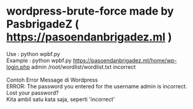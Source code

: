 # wordpress-brute-force made by PasbrigadeZ ( https://pasoendanbrigadez.ml )

Use : python wpbf.py <url> <username> <password> <error message><br/>
Example : python wpbf.py https://pasoendanbrigadez.ml/home/wp-login.php admin /root/wordlist/wordlist.txt incorrect<br/>
  <br/>
Contoh Error Message di Wordpress<br/>
  ERROR: The password you entered for the username admin is incorrect. Lost your password?<br/>
Kita ambil satu kata saja, seperti 'incorrect'
